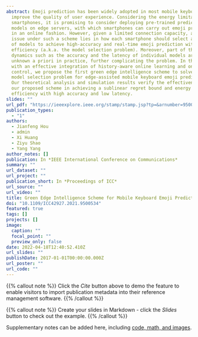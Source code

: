 ```yaml
---
abstract: Emoji prediction has been widely adopted in most mobile keyboards to
  improve the quality of user experience. Considering the energy limitations of
  smartphones, it is promising to consider deploying pre-trained prediction
  models on edge servers, with which smartphones can carry out emoji prediction
  in an online fashion. However, given a limited connection capacity, a key
  issue under such a scheme lies in how each smartphone should select a subset
  of models to achieve high-accuracy and real-time emoji prediction with energy
  efficiency (a.k.a. the model selection problem). Moreover, part of the system
  dynamics such as the accuracy and the latency of individual models are usually
  unknown a priori in practice, further complicating the problem. In this paper,
  with an effective integration of history-aware online learning and online
  control, we propose the first green edge intelligence scheme to solve the
  model selection problem for edge-assisted mobile keyboard emoji prediction.
  Our theoretical analysis and simulation results verify the effectiveness of
  our proposed scheme in achieving a sublinear regret bound and energy
  efficiency with high accuracy and low latency.
slides: ""
url_pdf: "https://ieeexplore.ieee.org/stamp/stamp.jsp?tp=&arnumber=9500534"
publication_types:
  - "1"
authors:
  - Jianfeng Hou
  - admin
  - Xi Huang
  - Ziyu Shao
  - Yang Yang
author_notes: []
publication: In *IEEE International Conference on Communications*
summary: ""
url_dataset: ""
url_project: ""
publication_short: In *Proceedings of ICC*
url_source: ""
url_video: ""
title: Green Edge Intelligence Scheme for Mobile Keyboard Emoji Prediction
doi: "10.1109/ICC42927.2021.9500534"
featured: true
tags: []
projects: []
image:
  caption: ""
  focal_point: ""
  preview_only: false
date: 2022-04-18T12:40:52.410Z
url_slides: ""
publishDate: 2017-01-01T00:00:00.000Z
url_poster: ""
url_code: ""
---
```

{{% callout note %}}
Click the *Cite* button above to demo the feature to enable visitors to import publication metadata into their reference management software.
{{% /callout %}}

{{% callout note %}}
Create your slides in Markdown - click the *Slides* button to check out the example.
{{% /callout %}}

Supplementary notes can be added here, including [code, math, and images](https://wowchemy.com/docs/writing-markdown-latex/).

